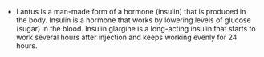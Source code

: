 - Lantus is a man-made form of a hormone (insulin) that is produced in the body. Insulin is a hormone that works by lowering levels of glucose (sugar) in the blood. Insulin glargine is a long-acting insulin that starts to work several hours after injection and keeps working evenly for 24 hours.